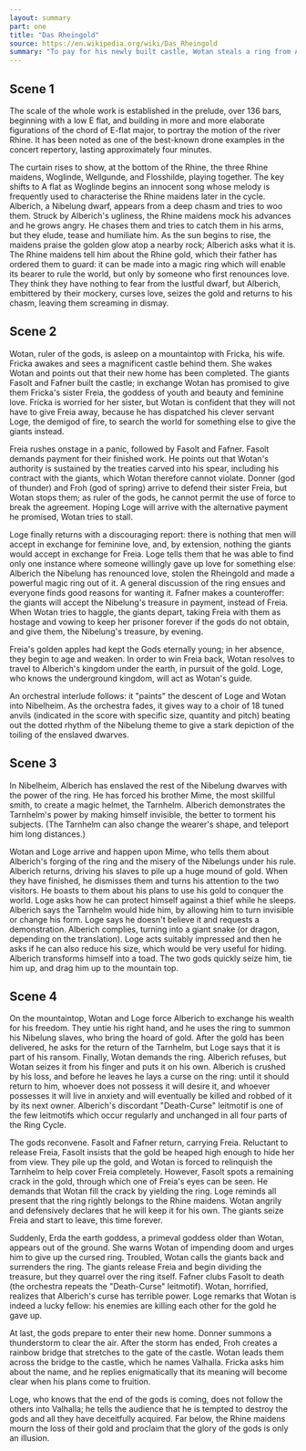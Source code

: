 ```yaml
---
layout: summary
part: one
title: "Das Rheingold"
source: https://en.wikipedia.org/wiki/Das_Rheingold
summary: "To pay for his newly built castle, Wotan steals a ring from Alberich, who in turn had forged the ring from gold stolen from the Rhinemaidens in retaliation for spurning his advances. Alberich curses the ring. Wotan exchanges the ring for Freia, his sister in law, who he had originally used to pay for the castle. Fasolt and Fafner, the giants who built the castle and now owners of the ring, immediately being to quarrel, and Fafner kills Fasolt. Erda, the goddess of the Earth appears and warn Wotan that the time of the gods is coming to an end."
---
```


## Scene 1
The scale of the whole work is established in the prelude, over 136 bars, beginning with a low E flat, and building in more and more elaborate figurations of the chord of E-flat major, to portray the motion of the river Rhine. It has been noted as one of the best-known drone examples in the concert repertory, lasting approximately four minutes.

The curtain rises to show, at the bottom of the Rhine, the three Rhine maidens, Woglinde, Wellgunde, and Flosshilde, playing together. The key shifts to A flat as Woglinde begins an innocent song whose melody is frequently used to characterise the Rhine maidens later in the cycle. Alberich, a Nibelung dwarf, appears from a deep chasm and tries to woo them. Struck by Alberich's ugliness, the Rhine maidens mock his advances and he grows angry. He chases them and tries to catch them in his arms, but they elude, tease and humiliate him. As the sun begins to rise, the maidens praise the golden glow atop a nearby rock; Alberich asks what it is. The Rhine maidens tell him about the Rhine gold, which their father has ordered them to guard: it can be made into a magic ring which will enable its bearer to rule the world, but only by someone who first renounces love. They think they have nothing to fear from the lustful dwarf, but Alberich, embittered by their mockery, curses love, seizes the gold and returns to his chasm, leaving them screaming in dismay.

## Scene 2

Wotan, ruler of the gods, is asleep on a mountaintop with Fricka, his wife. Fricka awakes and sees a magnificent castle behind them. She wakes Wotan and points out that their new home has been completed. The giants Fasolt and Fafner built the castle; in exchange Wotan has promised to give them Fricka's sister Freia, the goddess of youth and beauty and feminine love. Fricka is worried for her sister, but Wotan is confident that they will not have to give Freia away, because he has dispatched his clever servant Loge, the demigod of fire, to search the world for something else to give the giants instead.

Freia rushes onstage in a panic, followed by Fasolt and Fafner. Fasolt demands payment for their finished work. He points out that Wotan's authority is sustained by the treaties carved into his spear, including his contract with the giants, which Wotan therefore cannot violate. Donner (god of thunder) and Froh (god of spring) arrive to defend their sister Freia, but Wotan stops them; as ruler of the gods, he cannot permit the use of force to break the agreement. Hoping Loge will arrive with the alternative payment he promised, Wotan tries to stall.

Loge finally returns with a discouraging report: there is nothing that men will accept in exchange for feminine love, and, by extension, nothing the giants would accept in exchange for Freia. Loge tells them that he was able to find only one instance where someone willingly gave up love for something else: Alberich the Nibelung has renounced love, stolen the Rheingold and made a powerful magic ring out of it. A general discussion of the ring ensues and everyone finds good reasons for wanting it. Fafner makes a counteroffer: the giants will accept the Nibelung's treasure in payment, instead of Freia. When Wotan tries to haggle, the giants depart, taking Freia with them as hostage and vowing to keep her prisoner forever if the gods do not obtain, and give them, the Nibelung's treasure, by evening.

Freia's golden apples had kept the Gods eternally young; in her absence, they begin to age and weaken. In order to win Freia back, Wotan resolves to travel to Alberich's kingdom under the earth, in pursuit of the gold. Loge, who knows the underground kingdom, will act as Wotan's guide.

An orchestral interlude follows: it "paints" the descent of Loge and Wotan into Nibelheim. As the orchestra fades, it gives way to a choir of 18 tuned anvils (indicated in the score with specific size, quantity and pitch) beating out the dotted rhythm of the Nibelung theme to give a stark depiction of the toiling of the enslaved dwarves.

## Scene 3

In Nibelheim, Alberich has enslaved the rest of the Nibelung dwarves with the power of the ring. He has forced his brother Mime, the most skillful smith, to create a magic helmet, the Tarnhelm. Alberich demonstrates the Tarnhelm's power by making himself invisible, the better to torment his subjects. (The Tarnhelm can also change the wearer's shape, and teleport him long distances.)

Wotan and Loge arrive and happen upon Mime, who tells them about Alberich's forging of the ring and the misery of the Nibelungs under his rule. Alberich returns, driving his slaves to pile up a huge mound of gold. When they have finished, he dismisses them and turns his attention to the two visitors. He boasts to them about his plans to use his gold to conquer the world. Loge asks how he can protect himself against a thief while he sleeps. Alberich says the Tarnhelm would hide him, by allowing him to turn invisible or change his form. Loge says he doesn't believe it and requests a demonstration. Alberich complies, turning into a giant snake (or dragon, depending on the translation). Loge acts suitably impressed and then he asks if he can also reduce his size, which would be very useful for hiding. Alberich transforms himself into a toad. The two gods quickly seize him, tie him up, and drag him up to the mountain top.

## Scene 4

On the mountaintop, Wotan and Loge force Alberich to exchange his wealth for his freedom. They untie his right hand, and he uses the ring to summon his Nibelung slaves, who bring the hoard of gold. After the gold has been delivered, he asks for the return of the Tarnhelm, but Loge says that it is part of his ransom. Finally, Wotan demands the ring. Alberich refuses, but Wotan seizes it from his finger and puts it on his own. Alberich is crushed by his loss, and before he leaves he lays a curse on the ring: until it should return to him, whoever does not possess it will desire it, and whoever possesses it will live in anxiety and will eventually be killed and robbed of it by its next owner. Alberich's discordant "Death-Curse" leitmotif is one of the few leitmotifs which occur regularly and unchanged in all four parts of the Ring Cycle.

The gods reconvene. Fasolt and Fafner return, carrying Freia. Reluctant to release Freia, Fasolt insists that the gold be heaped high enough to hide her from view. They pile up the gold, and Wotan is forced to relinquish the Tarnhelm to help cover Freia completely. However, Fasolt spots a remaining crack in the gold, through which one of Freia's eyes can be seen. He demands that Wotan fill the crack by yielding the ring. Loge reminds all present that the ring rightly belongs to the Rhine maidens. Wotan angrily and defensively declares that he will keep it for his own. The giants seize Freia and start to leave, this time forever.

Suddenly, Erda the earth goddess, a primeval goddess older than Wotan, appears out of the ground. She warns Wotan of impending doom and urges him to give up the cursed ring. Troubled, Wotan calls the giants back and surrenders the ring. The giants release Freia and begin dividing the treasure, but they quarrel over the ring itself. Fafner clubs Fasolt to death (the orchestra repeats the "Death-Curse" leitmotif). Wotan, horrified, realizes that Alberich's curse has terrible power. Loge remarks that Wotan is indeed a lucky fellow: his enemies are killing each other for the gold he gave up.

At last, the gods prepare to enter their new home. Donner summons a thunderstorm to clear the air. After the storm has ended, Froh creates a rainbow bridge that stretches to the gate of the castle. Wotan leads them across the bridge to the castle, which he names Valhalla. Fricka asks him about the name, and he replies enigmatically that its meaning will become clear when his plans come to fruition.

Loge, who knows that the end of the gods is coming, does not follow the others into Valhalla; he tells the audience that he is tempted to destroy the gods and all they have deceitfully acquired. Far below, the Rhine maidens mourn the loss of their gold and proclaim that the glory of the gods is only an illusion.